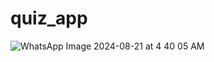 # quiz_app

![WhatsApp Image 2024-08-21 at 4 40 05 AM](https://github.com/user-attachments/assets/ca6b1845-4175-41d4-b2c6-ae694f04e487)
